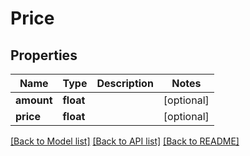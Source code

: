 # Price

## Properties
Name | Type | Description | Notes
------------ | ------------- | ------------- | -------------
**amount** | **float** |  | [optional] 
**price** | **float** |  | [optional] 

[[Back to Model list]](../../README.md#documentation-of-the-models) [[Back to API list]](../../README.md#documentation) [[Back to README]](../../README.md)



